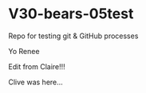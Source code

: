 # V30-bears-05test

Repo for testing git &amp; GitHub processes

Yo Renee

Edit from Claire!!!

Clive was here...
